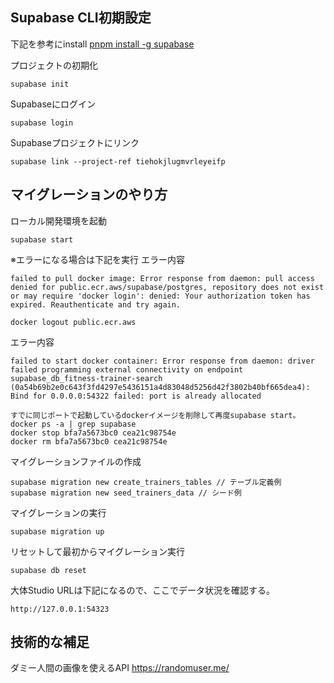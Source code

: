 ## Supabase CLI初期設定
下記を参考にinstall
[pnpm install -g supabase](https://supabase.com/docs/guides/local-development/cli/getting-started#updating-the-supabase-cli)

プロジェクトの初期化
```
supabase init
```
Supabaseにログイン
```
supabase login
```

Supabaseプロジェクトにリンク
```
supabase link --project-ref tiehokjlugmvrleyeifp
```

## マイグレーションのやり方

ローカル開発環境を起動
```
supabase start
```

※エラーになる場合は下記を実行
エラー内容
```
failed to pull docker image: Error response from daemon: pull access denied for public.ecr.aws/supabase/postgres, repository does not exist or may require 'docker login': denied: Your authorization token has expired. Reauthenticate and try again.
```
```
docker logout public.ecr.aws
```

エラー内容
```
failed to start docker container: Error response from daemon: driver failed programming external connectivity on endpoint supabase_db_fitness-trainer-search (0a54b69b2e0c643f3fd4297e5436151a4d83048d5256d42f3802b40bf665dea4): Bind for 0.0.0.0:54322 failed: port is already allocated
```
```
すでに同じポートで起動しているdockerイメージを削除して再度supabase start。
docker ps -a | grep supabase
docker stop bfa7a5673bc0 cea21c98754e
docker rm bfa7a5673bc0 cea21c98754e
```

マイグレーションファイルの作成
```
supabase migration new create_trainers_tables // テーブル定義例
supabase migration new seed_trainers_data // シード例
```

マイグレーションの実行
```
supabase migration up
```

リセットして最初からマイグレーション実行
```
supabase db reset
```

大体Studio URLは下記になるので、ここでデータ状況を確認する。
```
http://127.0.0.1:54323
```


## 技術的な補足

ダミー人間の画像を使えるAPI
https://randomuser.me/
